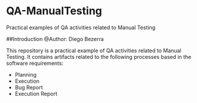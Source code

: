# QA-ManualTesting
Practical examples of QA activities related to Manual Testing


##Introduction
@Author: Diego Bezerra


This repository is a practical example of QA activities related to Manual Testing. 
It contains artifacts related to the following processes based in the software requirements: 
- Planning 
- Execution 
- Bug Report
- Execution Report 

